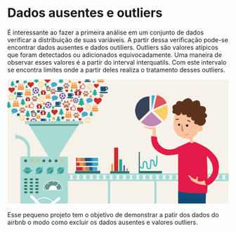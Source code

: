 # Dados ausentes e outliers

É interessante ao fazer a primeira análise em um conjunto de dados verificar a distribuição de suas variáveis. A partir dessa verificação pode-se encontrar dados ausentes e dados outiliers. Outliers são valores atípicos que foram detectados ou adicionados equivocadamente. Uma maneira de observar esses valores é a partir do interval interquatils. Com este intervalo se encontra limites onde a partir deles realiza o tratamento desses outliers. 

<p align="center">
  <img src="data-cleaning-in-python.png" >
</p>

Esse pequeno projeto tem o objetivo de demonstrar a patir dos dados do airbnb o modo como excluir os dados ausentes e valores outliers. 
